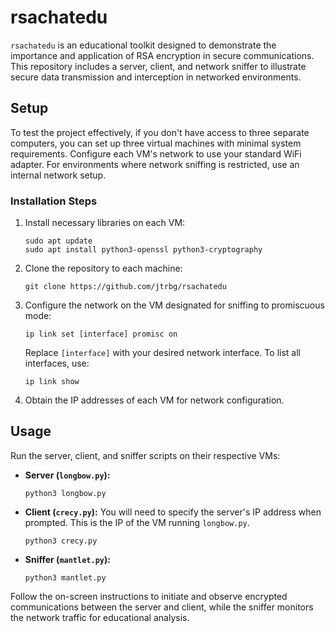 # rsachatedu

`rsachatedu` is an educational toolkit designed to demonstrate the importance and application of RSA encryption in secure communications. This repository includes a server, client, and network sniffer to illustrate secure data transmission and interception in networked environments.

## Setup

To test the project effectively, if you don't have access to three separate computers, you can set up three virtual machines with minimal system requirements. Configure each VM's network to use your standard WiFi adapter. For environments where network sniffing is restricted, use an internal network setup.

### Installation Steps

1. Install necessary libraries on each VM:
   ```
   sudo apt update
   sudo apt install python3-openssl python3-cryptography
   ```

3. Clone the repository to each machine:
   ```
   git clone https://github.com/jtrbg/rsachatedu
   ```

5. Configure the network on the VM designated for sniffing to promiscuous mode:
   ```
   ip link set [interface] promisc on
   ```
   Replace `[interface]` with your desired network interface. To list all interfaces, use:
   ```
   ip link show
   ```

7. Obtain the IP addresses of each VM for network configuration.

## Usage

Run the server, client, and sniffer scripts on their respective VMs:

- **Server (`longbow.py`):**
  ```
  python3 longbow.py
  ```

- **Client (`crecy.py`):**
  You will need to specify the server's IP address when prompted. This is the IP of the VM running `longbow.py`.
  ```
  python3 crecy.py
  ```

- **Sniffer (`mantlet.py`):**
  ```
  python3 mantlet.py
  ```

Follow the on-screen instructions to initiate and observe encrypted communications between the server and client, while the sniffer monitors the network traffic for educational analysis.
